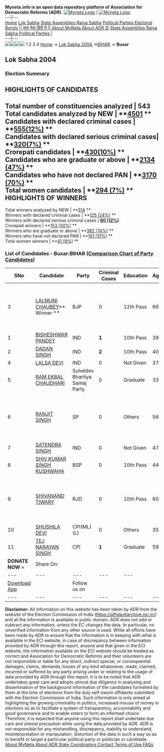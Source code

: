 **Myneta.info is an open data repository platform of Association for Democratic Reforms (ADR).**
[![Myneta Logo](https://www.myneta.info/lib/img/myneta-logo.png)](https://www.myneta.info/) | [![Myneta Logo](https://www.myneta.info/lib/img/adr-logo.png)](https://adrindia.org)  
---|---  
[Home](https://www.myneta.info/) [Lok Sabha](https://www.myneta.info/#ls "Lok Sabha") [ State Assemblies ](https://www.myneta.info/#sa "State Assemblies") [Rajya Sabha](https://www.myneta.info/#rs "Rajya Sabha") [Political Parties ](https://www.myneta.info/party "Political Parties") [ Electoral Bonds ](https://www.myneta.info/electoral_bonds "Electoral Bonds") [ || माय नेता हिंदी में || ](https://translate.google.co.in/translate?prev=hp&hl=en&js=y&u=www.myneta.info&sl=en&tl=hi&history_state0=) [ About MyNeta ](https://adrindia.org/content/about-myneta) [ About ADR ](https://adrindia.org/about-adr/who-we-are) [☰](javascript:void\(0\))
[ State Assemblies ](https://www.myneta.info/#sa "State Assemblies") [ Rajya Sabha ](https://www.myneta.info/#rs "Rajya Sabha") [ Political Parties ](https://www.myneta.info/party "Political Parties")
|   
---|---  
![](https://www.myneta.info/lib/img/banner/banner-1.png)![](https://www.myneta.info/lib/img/banner/banner-2.png)![](https://www.myneta.info/lib/img/banner/banner-3.png)![](https://www.myneta.info/lib/img/banner/banner-4.png)
1  2  3  4 
[Home](https://www.myneta.info/) → [Lok Sabha 2004 ](https://www.myneta.info/loksabha2004/)→[BIHAR](https://www.myneta.info/loksabha2004/index.php?action=show_constituencies&state_id=4) → **Buxar**
### 
## Lok Sabha 2004 
###  Election Summary 
HIGHLIGHTS OF CANDIDATES  
---  
Total number of constituencies analyzed |  543   
Total candidates analyzed by NEW | **[4501](https://www.myneta.info/loksabha2004/index.php?action=summary&subAction=candidates_analyzed&sort=candidate#summary) **  
Candidates with declared criminal cases | **[555(12%)](https://www.myneta.info/loksabha2004/index.php?action=summary&subAction=crime&sort=candidate#summary) **  
Candidates with declared serious criminal cases| **[320(7%)](https://www.myneta.info/loksabha2004/index.php?action=summary&subAction=serious_crime&sort=candidate#summary) **  
Crorepati candidates | **[430(10%)](https://www.myneta.info/loksabha2004/index.php?action=summary&subAction=crorepati&sort=candidate#summary) **  
Candidates who are graduate or above | **[2134 (47%)](https://www.myneta.info/loksabha2004/index.php?action=summary&subAction=education&sort=candidate#summary) **  
Candidates who have not declared PAN | **[3170 (70%)](https://www.myneta.info/loksabha2004/index.php?action=summary&subAction=without_pan&sort=candidate#summary) **  
Total women candidates | **[294 (7%)](https://www.myneta.info/loksabha2004/index.php?action=summary&subAction=women_candidate&sort=candidate#summary) **  
HIGHLIGHTS OF WINNERS  
---  
Total winners analyzed by NEW | **[514](https://www.myneta.info/loksabha2004/index.php?action=summary&subAction=winner_analyzed&sort=candidate#summary) **  
Winners with declared criminal cases | **[125 (24%)](https://www.myneta.info/loksabha2004/index.php?action=summary&subAction=winner_crime&sort=candidate#summary) **  
Winners with declared serious criminal cases | **[60 (12%)](https://www.myneta.info/loksabha2004/index.php?action=summary&subAction=winner_serious_crime&sort=candidate#summary)**  
Crorepati winners | **[153 (30%)](https://www.myneta.info/loksabha2004/index.php?action=summary&subAction=winner_crorepati&sort=candidate#summary) **  
Winners who are graduate or above | **[382 (74%)](https://www.myneta.info/loksabha2004/index.php?action=summary&subAction=winner_education&sort=candidate#summary) **  
Winners who have not declared PAN | **[161 (31%)](https://www.myneta.info/loksabha2004/index.php?action=summary&subAction=winner_without_pan&sort=candidate#summary) **  
Total women winners | **[41 (8%)](https://www.myneta.info/loksabha2004/index.php?action=summary&subAction=winner_women&sort=candidate#summary) **  
### List of Candidates - Buxar:BIHAR ([Comparison Chart of Party Candidates](https://www.myneta.info/loksabha2004/comparisonchart.php?constituency_id=93))
SNo | Candidate| Party| Criminal Cases| Education| Age| Total Assets| Liabilities  
---|---|---|---|---|---|---|---  
3  | [LALMUNI CHAUBEY](https://www.myneta.info/loksabha2004/candidate.php?candidate_id=548)** Winner ** | BJP | 0 | 12th Pass| 66 | ![](https://myneta.info/image_v2.php?myneta_folder=loksabha2004&candidate_id=548&col=ta) | ![](https://myneta.info/image_v2.php?myneta_folder=loksabha2004&candidate_id=548&col=lia)  
1  | [BISHESHWAR PANDEY](https://www.myneta.info/loksabha2004/candidate.php?candidate_id=557) | IND | **1** | 10th Pass| 39 | Rs 50,570 ~ 50 Thou+ | Rs 0 ~   
2  | [DADAN SINGH](https://www.myneta.info/loksabha2004/candidate.php?candidate_id=549) | IND | **2** | 10th Pass| 40 | Rs 11,23,000 ~ 11 Lacs+ | Rs 12,81,000 ~ 12 Lacs+  
4  | [LALSA DEVI](https://www.myneta.info/loksabha2004/candidate.php?candidate_id=558) | IND | 0 | Not Given| 37 | Rs 1,24,000 ~ 1 Lacs+ | Rs 1,00,000 ~ 1 Lacs+  
5  | [RAM EKBAL CHAUDHARI](https://www.myneta.info/loksabha2004/candidate.php?candidate_id=553) | Suheldev Bhartiya Samaj Party | 0 | Graduate| 33 | Rs 52,800 ~ 52 Thou+ | Rs 0 ~   
6  | [RANJIT SINGH](https://www.myneta.info/loksabha2004/candidate.php?candidate_id=555) | SP | 0 | Others| 56 | ![](https://myneta.info/image_v2.php?myneta_folder=loksabha2004&candidate_id=555&col=ta) | ![](https://myneta.info/image_v2.php?myneta_folder=loksabha2004&candidate_id=555&col=lia)  
7  | [SATENDRA SINGH](https://www.myneta.info/loksabha2004/candidate.php?candidate_id=556) | IND | 0 | Not Given| 47 | Rs 50,000 ~ 50 Thou+ | Rs 0 ~   
8  | [SHIV KUMAR SINGH KUSHWAHA](https://www.myneta.info/loksabha2004/candidate.php?candidate_id=551) | BSP | 0 | 10th Pass| 44 | Rs 15,55,443 ~ 15 Lacs+ | Rs 0 ~   
9  | [SHIVANAND TIWARY](https://www.myneta.info/loksabha2004/candidate.php?candidate_id=550) | RJD | 0 | 10th Pass| 60 | ![](https://myneta.info/image_v2.php?myneta_folder=loksabha2004&candidate_id=550&col=ta) | ![](https://myneta.info/image_v2.php?myneta_folder=loksabha2004&candidate_id=550&col=lia)  
10  | [SHUSHILA DEVI](https://www.myneta.info/loksabha2004/candidate.php?candidate_id=552) | CPI(ML)(L) | 0 | Others| 35 | Rs 25,68,000 ~ 25 Lacs+ | Rs 0 ~   
11  | [TEJ NARAYAN SINGH](https://www.myneta.info/loksabha2004/candidate.php?candidate_id=554) | CPI | **1** | Graduate| 59 | Rs 69,154 ~ 69 Thou+ | Rs 0 ~   
|  **DONATE NOW** × |  Share On:  | [](https://api.whatsapp.com/send?text=https%3A%2F%2Fmyneta.info%2Fpunjab2022%2Findex.php%3Faction%3Dshow_constituencies%26state_id%3D19) | [](https://www.facebook.com/sharer/sharer.php?u=https%3A%2F%2Fmyneta.info%2Fpunjab2022%2Findex.php%3Faction%3Dshow_constituencies%26state_id%3D19) | [](https://twitter.com/share?url=https%3A%2F%2Fmyneta.info%2Fpunjab2022%2Findex.php%3Faction%3Dshow_constituencies%26state_id%3D19)  
---|---|---|---|---  
| [ Download App ](https://play.google.com/store/apps/details?id=com.webrosoft.myneta1&pcampaignid=pcampaignidMKT-Other-global-all-co-prtnr-py-PartBadge-Mar2515-1) | [](https://play.google.com/store/apps/details?id=com.webrosoft.myneta1&pcampaignid=pcampaignidMKT-Other-global-all-co-prtnr-py-PartBadge-Mar2515-1) |  Follow us on  | [](https://www.facebook.com/adrindia.org/) | [](https://twitter.com/adrspeaks) | [](https://groups.google.com/g/national-election-watch?hl=en&pli=1) | [](https://www.instagram.com/adrspeaks/) | [](https://www.youtube.com/user/adrspeaks) | [](https://sharechat.com/profile/adrspeaks)  
---|---|---|---|---|---|---|---|---  
**Disclaimer:** All information on this website has been taken by ADR from the website of the Election Commission of India (https://affidavitarchive.nic.in/) and all the information is available in public domain. ADR does not add or subtract any information, unless the EC changes the data. In particular, no unverified information from any other source is used. While all efforts have been made by ADR to ensure that the information is in keeping with what is available in the ECI website, in case of discrepancy between information provided by ADR through this report, anyone and that given in the ECI website, the information available on the ECI website should be treated as correct and Association for Democratic Reforms and their volunteers are not responsible or liable for any direct, indirect special, or consequential damages, claims, demands, losses of any kind whatsoever, made, claimed, incurred or suffered by any party arising under or relating to the usage of data provided by ADR through this report. It is to be noted that ADR undertakes great care and adopts utmost due diligence in analysing and dissemination of the background information of the candidates furnished by them at the time of elections from the duly self-sworn affidavits submitted with the Election Commission of India. Such information is only aimed at highlighting the growing criminality in politics, increased misuse of money in elections so as to facilitate a system of transparency, accountability and good governance and to enable voters to form an informed choice. Therefore, it is expected that anyone using this report shall undertake due care and utmost precaution while using the data provided by ADR. ADR is not responsible for any mishandling, discrepancy, inability to understand, misinterpretation or manipulation, distortion of the data in such a way so as to benefit or target a particular political party or politician or candidate. 
[ About MyNeta ](https://adrindia.org/content/about-myneta) [ About ADR ](https://adrindia.org/about-adr/who-we-are) [ State Coordinators ](https://adrindia.org/about-adr/state-coordinators) [ Contact ](https://adrindia.org/contact-us) [ Terms of Use ](https://adrindia.org/content/adr-terms-use) [ FAQs ](https://adrindia.org/content/faqs)
